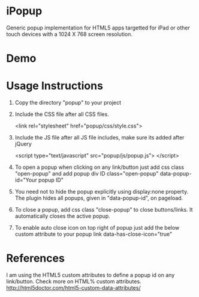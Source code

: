 iPopup
======

Generic popup implementation for HTML5 apps targetted for iPad or other touch devices with a 1024 X 768 screen resolution.

Demo
====

Usage Instructions
==================

  1. Copy the directory "popup" to your project

  2. Include the CSS file after all CSS files.
  
       &lt;link rel="stylesheet" href="popup/css/style.css"&gt;

  3. Include the JS file after all JS file includes, make sure its added after jQuery
  
       &lt;script type="text/javascript" src="popup/js/popup.js"&gt; &lt;/script&gt;

  4. To open a popup when clicking on any link/button just add css class "open-popup" and add popup div ID
       class="open-popup" data-popup-id="Your popup ID"

  5. You need not to hide the popup explicitly using display:none property. The plugin hides all popups, given 
     in "data-popup-id", on pageload. 
     
  6. To close a popup, add css class "close-popup" to close buttons/links. It automatically closes the active popup.

  7. To enable auto close icon on top right of popup just add the below custom attribute to your popup link
       data-has-close-icon="true"


References
==========

I am using the HTML5 custom attributes to define a popup id on any link/button. Check more on HTML% custom attributes.
http://html5doctor.com/html5-custom-data-attributes/


